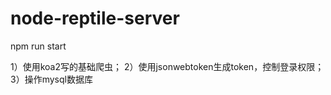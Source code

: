 # node-reptile-server

npm run start

1）使用koa2写的基础爬虫；  2）使用jsonwebtoken生成token，控制登录权限；  3）操作mysql数据库
